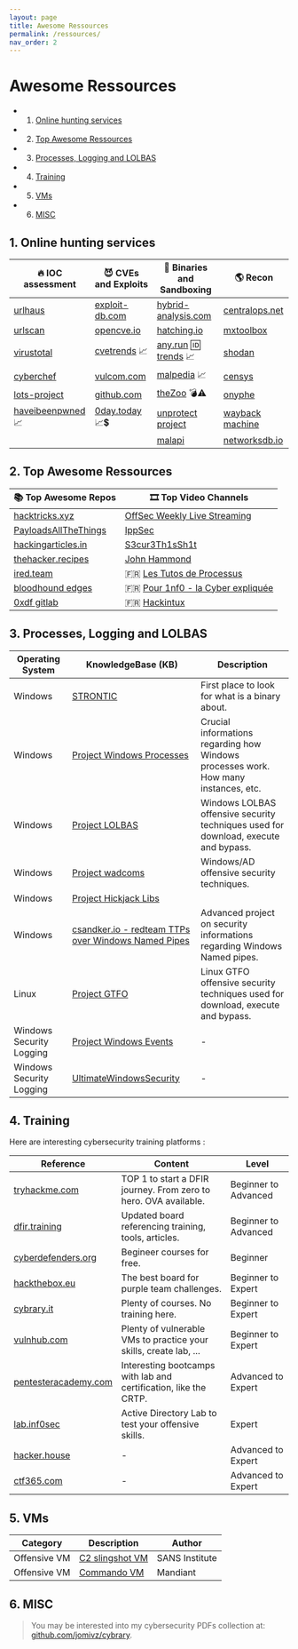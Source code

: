 ```yaml
---
layout: page
title: Awesome Ressources
permalink: /ressources/
nav_order: 2
---
```


# Awesome Ressources

<!-- vscode-markdown-toc -->
* 1. [Online hunting services](#Onlinehuntingservices)
* 2. [Top Awesome Ressources](#TopAwesomeRessources)
* 3. [Processes, Logging and LOLBAS](#ProcessesLoggingandLOLBAS)
* 4. [Training](#Training)
* 5. [VMs](#VMs)
* 6. [MISC](#MISC)

<!-- vscode-markdown-toc-config
	numbering=true
	autoSave=true
	/vscode-markdown-toc-config -->
<!-- /vscode-markdown-toc -->

##  1. <a name='Onlinehuntingservices'></a>Online hunting services

| 🔥 **IOC assessment**									| 😈 **CVEs and Exploits** 					|  👾 **Binaries and Sandboxing**						| 🌎 **Recon**						|
|-------------------------------------------------------|-------------------------------------------|-----------------------------------------------------------|-------------------------------------------|
| [urlhaus](https://urlhaus.abuse.ch/browse/)			| [exploit-db.com](https://exploit-db.com)	| [hybrid-analysis.com](https://www.hybrid-analysis.com/)	| [centralops.net](https://centralops.net/)	|
| [urlscan](https://urlscan.io/)						| [opencve.io](https://opencve.io)			| [hatching.io](https://tria.ge/login)						| [mxtoolbox](https://mxtoolbox.com/NetworkTools.aspx)|	
| [virustotal](https://virustotal.com/)					| [cvetrends](https://cvetrends.com/) 📈    | [any.run](https://app.any.run/) 🆔 [trends](https://any.run/malware-trends/) 📈 | [shodan](https://shodan.io/)				|
| [cyberchef](https://gchq.github.io/CyberChef/)		| [vulcom.com](https://vulmon.com)			| [malpedia](https://malpedia.caad.fkie.fraunhofer.de/library)	📈 | [censys](https://search.censys.io/) 			|
| [lots-project](https://lots-project.com/)				| [github.com](https://github.com)			| [theZoo](https://github.com/ytisf/theZoo/tree/master/malware/Binaries) 💣⚠️ | [onyphe](https://onyphe.io/) |
| [haveibeenpwned](https://haveibeenpwned.com/) 📈		| [0day.today](https://0day.today) 📈💲	| [unprotect project](https://www.unprotect.it/) 		| [wayback machine](http://web.archive.org/) |
| 														|					 						| [malapi](https://malapi.io)							| [networksdb.io](https://networksdb.io/) |

##  2. <a name='TopAwesomeRessources'></a>Top Awesome Ressources

| 📚 **Top Awesome Repos** 																| 🎞️ **Top Video Channels** |
|---------------------------------------------------------------------------------------|------------------------|
| [hacktricks.xyz](https://book.hacktricks.xyz)											| [OffSec Weekly Live Streaming](https://www.twitch.tv/offsecofficial/schedule?seriesID=b043a7dc-75d7-4f97-94a4-84e73cc23af9) |
| [PayloadsAllTheThings](https://github.com/swisskyrepo/PayloadsAllTheThings)			| [IppSec](https://www.youtube.com/channel/UCa6eh7gCkpPo5XXUDfygQQA) |
| [hackingarticles.in](https://hackingarticles.in)										| [S3cur3Th1sSh1t](https://www.youtube.com/channel/UC27i77nEwKE8hffrxNqXNOg) |
| [thehacker.recipes](https://www.thehacker.recipes)									| [John Hammond](https://www.youtube.com/@_JohnHammond) | 
| [ired.team](https://ired.team)														| 🇫🇷 [Les Tutos de Processus](https://www.youtube.com/@processusthief) |
| [bloodhound edges](https://bloodhound.readthedocs.io/en/latest/data-analysis/edges.html)	| 🇫🇷 [Pour 1nf0 - la Cyber expliquée](https://www.youtube.com/@Pour1nfo) |
| [0xdf gitlab](https://0xdf.gitlab.io/)													| 🇫🇷 [Hackintux](https://www.youtube.com/channel/UCasgryuegAnsvZ4CZlBL9ZQ) |

##  3. <a name='ProcessesLoggingandLOLBAS'></a>Processes, Logging and LOLBAS

| **Operating System** | **KnowledgeBase (KB)** | **Description** |
|----------------------|------------------------|-------------------|
| Windows              | [STRONTIC](https://strontic.github.io/xcyclopedia/) | First place to look for what is a binary about. |
| Windows              | [Project Windows Processes](https://winprocs.dfir.tips) | Crucial informations regarding how Windows processes work. How many instances, etc. |
| Windows              | [Project LOLBAS](https://lolbas-project.github.io) | Windows LOLBAS offensive security techniques used for download, execute and bypass. |
| Windows              | [Project wadcoms](https://wadcoms.github.io) | Windows/AD offensive security techniques. |
| Windows              | [Project Hickjack Libs](https://hijacklibs.net) | |
| Windows              | [csandker.io - redteam TTPs over Windows Named Pipes](https://csandker.io/2021/01/10/Offensive-Windows-IPC-1-NamedPipes.html) | Advanced project on security informations regarding Windows Named pipes. |
| Linux                | [Project GTFO](https://gtfobins.github.io) | Linux GTFO offensive security techniques used for download, execute and bypass. |
| Windows Security Logging | [Project Windows Events](https://evids.dfir.tips) | - |
| Windows Security Logging | [UltimateWindowsSecurity](https://www.ultimatewindowssecurity.com/securitylog/encyclopedia/) | - |


##  4. <a name='Training'></a>Training

Here are interesting cybersecurity training platforms :

| **Reference** | **Content** | **Level** |
|---------------|-------------|---------------|
| [tryhackme.com](https://tryhackme.com) | TOP 1 to start a DFIR journey. From zero to hero. OVA available. | Beginner to Advanced |
| [dfir.training](https://www.dfir.training/training) | Updated board referencing training, tools, articles. | Beginner to Advanced | 
| [cyberdefenders.org](https://cyberdefenders.org/) | Begineer courses for free. | Beginner |
| [hackthebox.eu](https://hackthebox.eu/) | The best board for purple team challenges. | Beginner to Expert |
| [cybrary.it](https://www.cybrary.it/) | Plenty of courses. No training here. | Beginner to Expert |
| [vulnhub.com](https://www.vulnhub.com) | Plenty of vulnerable VMs to practice your skills, create lab, ... | Beginner to Expert |
| [pentesteracademy.com](https://www.pentesteracademy.com/activedirectorylab) | Interesting bootcamps with lab and certification, like the CRTP. | Advanced to Expert |
| [lab.inf0sec](https://lab.inf0sec.) | Active Directory Lab to test your offensive skills.  | Expert |
| [hacker.house](https://hacker.house/training/) | - | Advanced to Expert |
| [ctf365.com](https://ctf365.com/) | - | Advanced to Expert |

##  5. <a name='VMs'></a>VMs

| **Category**    | **Description** |    **Author**    |
|-----------------|-----------------|------------------|
| Offensive VM    | [C2 slingshot VM](https://www.sans.org/tools/slingshot/) | SANS Institute |
| Offensive VM    | [Commando VM](https://github.com/mandiant/commando-vm) | Mandiant |

##  6. <a name='MISC'></a>MISC 

> You may be interested into my cybersecurity PDFs collection at: [github.com/jomivz/cybrary](https://github.com/jomivz/cybrary).
